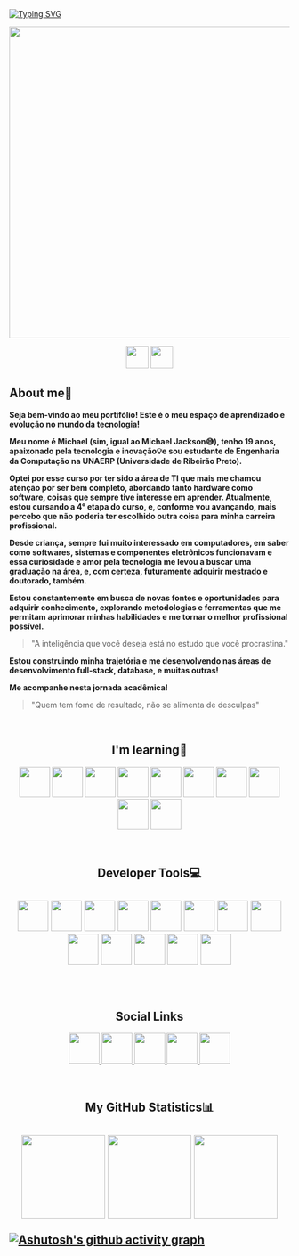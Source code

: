 <!--<h1 align="center">
What's up! Welcome, I'm Michael Chioda!👋🏻
</h1>
-->

<!--
<a>
  <img src="https://capsule-render.vercel.app/api?type=waving&height=200&color=A629F7FF&text=%20&section=header&reversal=false"/>
</a>
-->

<a href="https://git.io/typing-svg">
  <img src="https://readme-typing-svg.herokuapp.com?font=&size=35&letterSpacing=-1px&pause=1000&color=A629F7&center=true&width=1000&height=70&lines=WHAT'S+UP!+I'm+Michael+Chioda!;I'm+a+Computer+Engineering+student+at+UNAERP!;Welcome+to+my+portfolio!" 
    alt="Typing SVG"/>
</a>

<!-- Originalmente o banner estava com 1280x720 -->
<p align="center">
<img src="https://i.postimg.cc/C1DGxHKW/Banner1.jpg" width="1980" height="560"/>
</p>

<p align="center">
  <img src="https://komarev.com/ghpvc/?username=michaelgfchioda&color=blue" height="40"/>
  <img src="https://img.shields.io/github/followers/michaelgfchioda?style=social" height="40"/>
</p>

<!-- <p align="center"> <strong> Seja bem-vindo ao meu portifólio! Este é o meu espaço de aprendizado e evolução no mundo da tecnologia! </strong> <p/> <br> -->

<h2 align="left">
About me👤
</h2>

<p> <strong>
Seja bem-vindo ao meu portifólio! Este é o meu espaço de aprendizado e evolução no mundo da tecnologia!
  
Meu nome é Michael (sim, igual ao Michael Jackson😅), tenho 19 anos, apaixonado pela tecnologia e inovação💡e sou estudante de Engenharia da Computação na UNAERP (Universidade de Ribeirão Preto).

Optei por esse curso por ter sido a área de TI que mais me chamou atenção por ser bem completo, abordando tanto hardware como software, coisas que sempre tive interesse em aprender. 
Atualmente, estou cursando a 4° etapa do curso, e, conforme vou avançando, mais percebo que não poderia ter escolhido outra coisa para minha carreira profissional.

Desde criança, sempre fui muito interessado em computadores, em saber como softwares, sistemas e componentes eletrônicos funcionavam e essa curiosidade e amor pela tecnologia me levou a buscar uma graduação na área, e, com certeza, futuramente adquirir mestrado e doutorado, também.

Estou constantemente em busca de novas fontes e oportunidades para adquirir conhecimento, explorando metodologias e ferramentas que me permitam aprimorar minhas habilidades e me tornar o melhor profissional possível.
</strong> </p>

> "A inteligência que você deseja está no estudo que você procrastina."

<p> <strong>
Estou construindo minha trajetória e me desenvolvendo nas áreas de desenvolvimento full-stack, database, e muitas outras!

Me acompanhe nesta jornada acadêmica!
</strong> </p>

> "Quem tem fome de resultado, não se alimenta de desculpas"

<br>
<h2 align="center">
I'm learning📖
</h2>

<p align="center">
  <img src="https://img.icons8.com/?size=100&id=40670&format=png&color=000000" width="55" height="55"/> <img src="https://img.icons8.com/?size=100&id=l75OEUJkPAk4&format=png&color=000000" width="55" height="55"/>
  <img src="https://img.icons8.com/?size=100&id=20909&format=png&color=000000" width="55" height="55"/> <img src="https://img.icons8.com/?size=100&id=21278&format=png&color=000000" width="55" height="55"/>
  <img src="https://img.icons8.com/?size=100&id=u9R54eMKS8fw&format=png&color=000000" width="55" height="55"/> <img src="https://img.icons8.com/?size=100&id=20906&format=png&color=000000" width="55" height="55"/> 
  <img src="https://img.icons8.com/?size=100&id=4QbG49Iqx1gQ&format=png&color=000000" width="55" height="55"/> <img src="https://img.icons8.com/?size=100&id=17842&format=png&color=000000" width="55" height="55"/>
  <img src="https://img.icons8.com/?size=100&id=9nLaR5KFGjN0&format=png&color=000000" width="55" height="55"/> <img src="https://img.icons8.com/?size=100&id=39913&format=png&color=000000" width="55" height="55"/>
  
<p/>

<br>
<h2 align="center">
Developer Tools💻
<h2/>

<p align="center">
  <img src="https://img.icons8.com/?size=100&id=0OQR1FYCuA9f&format=png&color=000000" width="55" heigth="55"/>
  <img src="https://images.icon-icons.com/4051/PNG/512/python_pycharm_icon_icon_257066.png" width="55" heigth="55"/>
  <img src="https://img.icons8.com/?size=100&id=ztKGqjsWmeBH&format=png&color=000000" width="55" heigth="55"/>
  <img src="https://img.icons8.com/?size=100&id=38792&format=png&color=000000" width="55" heigth="55"/>
  <img src="https://img.icons8.com/?size=100&id=9nLaR5KFGjN0&format=png&color=000000" width="55" heigth="55"/>
  <img src="https://a.fsdn.com/allura/p/wampserver/icon?1716278993?&w=90" width="55" heigth="55"/>
  <img src="https://img.icons8.com/?size=100&id=3sGOUDo9nJ4k&format=png&color=000000" width="55" heigth="55"/>
  <img src="https://img.icons8.com/?size=100&id=4QbG49Iqx1gQ&format=png&color=000000" width="55" heigth="55"/>
  <img src="https://img.icons8.com/?size=100&id=63208&format=png&color=000000" width="55" heigth="55"/>
  <img src="https://img.icons8.com/?size=100&id=TUk7vxvtu6hX&format=png&color=000000" width="55" heigth="55"/>
  <img src="https://img.icons8.com/?size=100&id=iBkBIBWE6tfT&format=png&color=000000" width="55" heigth="55"/>
  <img src="https://img.icons8.com/?size=100&id=PxQoyT1s0uFh&format=png&color=000000" width="55" heigth="55"/>
  <img src="https://img.icons8.com/?size=100&id=Of4lZV2lwBQI&format=png&color=000000" width="55" heigth="55"/>
</p> <br>

<h2 align="center">
Social Links
</h2>

<p align="center">
<a href="https://www.linkedin.com/in/michael-chioda-25223b309" target="_blank">
  <img src="https://img.icons8.com/?size=100&id=13930&format=png&color=000000" width="55" height="55"/>
<a/>

<a href="https://x.com/michaelchioda" target="_blank">
  <img src="https://img.icons8.com/?size=100&id=oaaSr6h7kwm6&format=png&color=000000" width="55" height="55"/>
<a/>

<a href="https://www.instagram.com/michael_chioda" target="_blank">
  <img src="https://img.icons8.com/?size=100&id=32323&format=png&color=000000" width="55" height="55"/>
<a/>

<a href="https://www.youtube.com/@michaelchioda17" target="_blank">
  <img src="https://img.icons8.com/?size=100&id=19318&format=png&color=000000" width="55" height="55"/>
<a/>

<a href="mailto:michaelgfchioda14@gmail.com" target="_blank">
  <img src="https://img.icons8.com/?size=100&id=P7UIlhbpWzZm&format=png&color=000000" width="55" height="55"/>
<a/>
</p>

<br>
<h2 align="center">
My GitHub Statistics📊 <h2/>

<p align="center">
  <img src="https://github-readme-stats.vercel.app/api?username=michaelgfchioda&show_icons=true&theme=tokyonight" height="150"/>
  <img src="https://streak-stats.demolab.com?user=michaelgfchioda&theme=tokyonight" height="150"/>
  <img src="https://github-readme-stats.vercel.app/api/top-langs/?username=michaelgfchioda&layout=compact&theme=tokyonight&count_private=true&cache_seconds=1800" height="150"/>
</p>

[![Ashutosh's github activity graph](https://github-readme-activity-graph.vercel.app/graph?username=michaelgfchioda&bg_color=0d1117&color=b27edd&line=660eaf&point=b27edd&area=true&hide_border=true)](https://github.com/ashutosh00710/github-readme-activity-graph)
